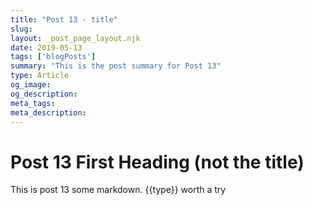 ```yaml
---
title: "Post 13 - title"
slug: 
layout: _post_page_layout.njk
date: 2019-05-13
tags: ['blogPosts']
summary: "This is the post summary for Post 13"
type: Article 
og_image:
og_description:
meta_tags:
meta_description:
---
```

# Post 13 First Heading (not the title)
  
This is post 13 some markdown.  {{type}} worth a try
